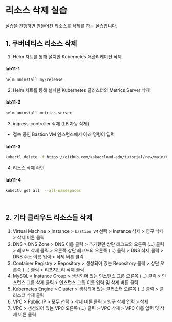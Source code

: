 # 리소스 삭제 실습

실습을 진행하면 만들어진 리소스를 삭제를 하는 실습입니다.

## 1. 쿠버네티스 리소스 삭제
   1. Helm 차트를 통해 설치한 Kubernetes 애플리케이션 삭제
   #### **lab11-1**
   ```bash
   helm uninstall my-release
   ```
   2. Helm 차트를 통해 설치한 Kubernetes 클러스터의 Metrics Server 삭제
   #### **lab11-2**
   ```bash
   helm uninstall metrics-server
   ```
   3. ingress-controller 삭제 (LB 자동 삭제)
   - 접속 중인 Bastion VM 인스턴스에서 아래 명령어 입력
   #### **lab11-3**
   ```bash
   kubectl delete -f https://github.com/kakaocloud-edu/tutorial/raw/main/AdvancedCourse/src/manifests/ingress-nginx-controller.yaml
   ```
   4. 리소스 삭제 확인
   #### **lab11-4**
   ```bash
   kubectl get all  --all-namespaces
   ```
<br>

## 2. 기타 클라우드 리소스들 삭제
1. Virtual Machine > Instance > `bastion VM` 선택 > Instance 삭제 > 영구 삭제 > 삭제 버튼 클릭
2. DNS > DNS Zone > DNS 이름 클릭 > 추가했던 상단 레코드의 오른쪽 (...) 클릭 > 레코드 삭제 클릭 >  오른쪽 상단 레코드의 오른쪽 (...) 클릭 >  DNS 삭제 클릭 > DNS 주소 이름 입력 > 삭제 버튼 클릭
3. Container Registry > Repository > 생성되어 있는 Repository 클릭 > 상단 오른쪽 (...) 클릭 > 리포지토리 삭제 클릭
4. MySQL > Instance Group > 생성되어 있는 인스턴스 그룹 오른쪽 (...) 클릭 > 인스턴스 그룹 삭제 클릭 > 인스턴스 그룹 이름 입력 및 삭제 버튼 클릭
5. Kubernetes Engine > Cluster > 생성되어 있는 클러스터 오른쪽 (...) 클릭 > 클러스터 삭제 클릭
6. VPC > Public IP > 모두 선택 > 삭제 버튼 클릭 > 영구 삭제 입력 > 삭제
7. VPC > 생성되어 있는 VPC 오른쪽 (...) 클릭 > VPC 삭제 > VPC 이름 입력 및 삭제 버튼 클릭
